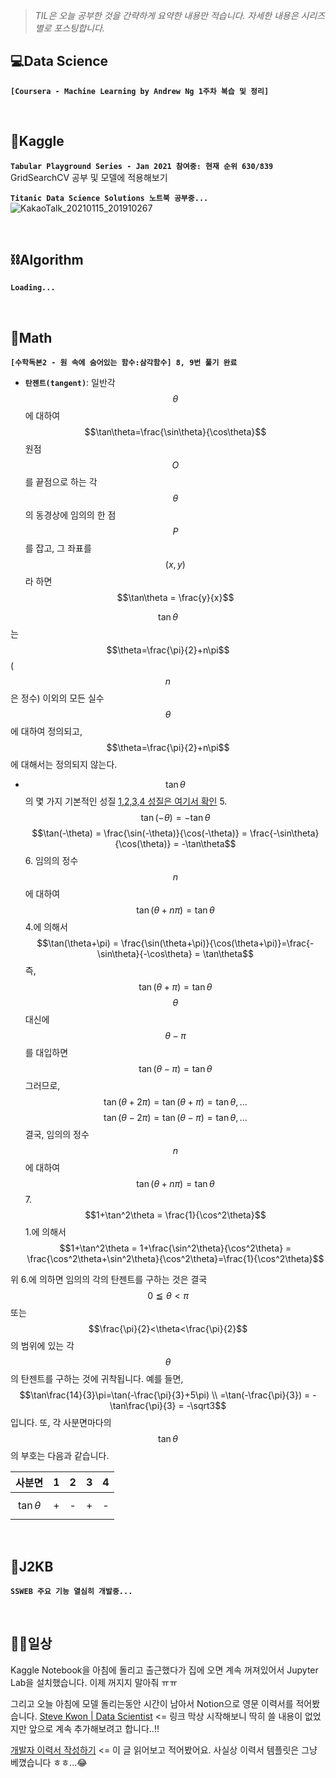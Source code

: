 > _TIL은 오늘 공부한 것을 간략하게 요약한 내용만 적습니다.
> 자세한 내용은 시리즈별로 포스팅합니다._

## 💻Data Science

**`[Coursera - Machine Learning by Andrew Ng 1주차 복습 및 정리]`**

<br>

## 🌠Kaggle

**`Tabular Playground Series - Jan 2021 참여중: 현재 순위 630/839 `**
GridSearchCV 공부 및 모델에 적용해보기

**`Titanic Data Science Solutions 노트북 공부중...`**
![KakaoTalk_20210115_201910267](https://user-images.githubusercontent.com/61633137/104719467-d4e9a380-576f-11eb-86ba-3c950fcf6949.jpg)


<br>

## ⛓Algorithm

**`Loading...`**

<br>

## 📐Math

**`[수학독본2 - 원 속에 숨어있는 함수:삼각함수] 8, 9번 풀기 완료`**

- **`탄젠트(tangent)`**: 일반각 $$\theta$$에 대하여 $$\tan\theta=\frac{\sin\theta}{\cos\theta}$$
원점 $$O$$를 끝점으로 하는 각 $$\theta$$의 동경상에 임의의 한 점 $$P$$를 잡고, 그 좌표를 $$(x,y)$$라 하면 $$\tan\theta = \frac{y}{x}$$

$$\tan\theta$$는 $$\theta=\frac{\pi}{2}+n\pi$$ ($$n$$은 정수) 이외의 모든 실수 $$\theta$$에 대하여 정의되고, $$\theta=\frac{\pi}{2}+n\pi$$에 대해서는 정의되지 않는다.

- $$\tan\theta$$의 몇 가지 기본적인 성질 [1,2,3,4 성질은 여기서 확인](https://velog.io/@kwonhl0211/TIL-2021-01-14)
  5. $$\tan(-\theta) = -\tan\theta$$
     $$\tan(-\theta) = \frac{\sin(-\theta)}{\cos(-\theta)} = \frac{-\sin\theta}{\cos(\theta)} = -\tan\theta$$
  6. 임의의 정수 $$n$$에 대하여
	 $$\tan(\theta+n\pi) = \tan\theta$$
	 4.에 의해서
     $$\tan(\theta+\pi) = \frac{\sin(\theta+\pi)}{\cos(\theta+\pi)}=\frac{-\sin\theta}{-\cos\theta} = \tan\theta$$
	 즉, $$\tan(\theta+\pi)=\tan\theta$$
     $$\theta$$ 대신에 $$\theta-\pi$$를 대입하면 $$\tan(\theta-\pi)=\tan\theta$$
     그러므로, 
	 $$\tan(\theta+2\pi)=\tan(\theta+\pi)=\tan\theta, ...$$
     $$\tan(\theta-2\pi)=\tan(\theta-\pi)=\tan\theta, ...$$
     결국, 임의의 정수 $$n$$에 대하여 $$\tan(\theta+n\pi)=\tan\theta$$
  7. $$1+\tan^2\theta = \frac{1}{\cos^2\theta}$$
     1.에 의해서
     $$1+\tan^2\theta = 1+\frac{\sin^2\theta}{\cos^2\theta} = \frac{\cos^2\theta+\sin^2\theta}{\cos^2\theta}=\frac{1}{\cos^2\theta}$$
     

위 6.에 의하면 임의의 각의 탄젠트를 구하는 것은 결국 $$0\leqq\theta<\pi$$ 또는 $$\frac{\pi}{2}<\theta<\frac{\pi}{2}$$의 범위에 있는 각 $$\theta$$의 탄젠트를 구하는 것에 귀착됩니다. 예를 들면,
$$\tan\frac{14}{3}\pi=\tan(-\frac{\pi}{3}+5\pi) \\ =\tan(-\frac{\pi}{3}) = -\tan\frac{\pi}{3} = -\sqrt3$$
입니다. 또, 각 사분면마다의 $$\tan\theta$$의 부호는 다음과 같습니다.

|     사분면     |  1   |  2   |  3   |  4   |
| :------------: | :--: | :--: | :--: | :--: |
| $$\tan\theta$$ |  +   |  -   |  +   |  -   |

<br>

## 👾J2KB

**`SSWEB 주요 기능 열심히 개발중...`**

<br>

## 👨‍💻일상

Kaggle Notebook을 아침에 돌리고 출근했다가 집에 오면 계속 꺼져있어서 Jupyter Lab을 설치했습니다. 이제 꺼지지 말아줘 ㅠㅠ

그리고 오늘 아침에 모델 돌리는동안 시간이 남아서 Notion으로 영문 이력서를 적어봤습니다.
[Steve Kwon | Data Scientist](https://www.notion.so/Steve-Kwon-Data-Scientist-36bce9fe1dd3464fba279395bc80f365) <= 링크
막상 시작해보니 딱히 쓸 내용이 없었지만 앞으로 계속 추가해보려고 합니다..!!

[개발자 이력서 작성하기](https://brunch.co.kr/@hee072794/132) <= 이 글 읽어보고 적어봤어요. 사실상 이력서 템플릿은 그냥 베꼈습니다 ㅎㅎ...😂